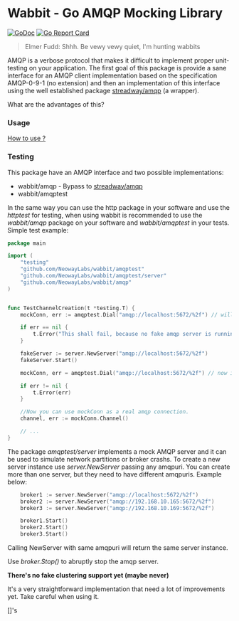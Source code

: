 # Wabbit - Go AMQP Mocking Library

[![GoDoc](https://godoc.org/github.com/NeowayLabs/wabbit?status.svg)](https://godoc.org/github.com/NeowayLabs/wabbit)
[![Go Report Card](https://goreportcard.com/badge/github.com/NeowayLabs/wabbit)](https://goreportcard.com/report/github.com/NeowayLabs/wabbit)

> Elmer Fudd: Shhh. Be vewy vewy quiet, I'm hunting wabbits

AMQP is a verbose protocol that makes it difficult to implement proper
unit-testing on your application.  The first goal of this package is
provide a sane interface for an AMQP client implementation based on
the specification AMQP-0-9-1 (no extension) and then an implementation
of this interface using the well established package [streadway/amqp](https://github.com/streadway/amqp) (a
wrapper).

What are the advantages of this?

### Usage

[How to use ?](/_examples)

### Testing

This package have an AMQP interface and two possible implementations:

-   wabbit/amqp - Bypass to [streadway/amqp](https://github.com/streadway/amqp)
-   wabbit/amqptest

In the same way you can use the http package in your software and use
the *httptest* for testing, when using wabbit is recommended to use the
*wabbit/amqp* package on your software and *wabbit/amqptest* in your
tests. Simple test example:

```go
package main

import (
	"testing"
	"github.com/NeowayLabs/wabbit/amqptest"
	"github.com/NeowayLabs/wabbit/amqptest/server"
	"github.com/NeowayLabs/wabbit/amqp"
)


func TestChannelCreation(t *testing.T) {
	mockConn, err := amqptest.Dial("amqp://localhost:5672/%2f") // will fail,

	if err == nil {
		t.Error("This shall fail, because no fake amqp server is running...")
	}

	fakeServer := server.NewServer("amqp://localhost:5672/%2f")
	fakeServer.Start()

	mockConn, err = amqptest.Dial("amqp://localhost:5672/%2f") // now it works =D

	if err != nil {
		t.Error(err)
	}

	//Now you can use mockConn as a real amqp connection.
	channel, err := mockConn.Channel()

    // ...
}
```
The package *amqptest/server* implements a mock AMQP server and it
can be used to simulate network partitions or broker crashs. To
create a new server instance use *server.NewServer* passing any
amqpuri. You can create more than one server, but they need to
have different amqpuris. Example below:

```go
    broker1 := server.NewServer("amqp://localhost:5672/%2f")
    broker2 := server.NewServer("amqp://192.168.10.165:5672/%2f")
    broker3 := server.NewServer("amqp://192.168.10.169:5672/%2f")

    broker1.Start()
    broker2.Start()
    broker3.Start()
```
Calling NewServer with same amqpuri will return the same server
instance.

Use *broker.Stop()* to abruptly stop the amqp server.

**There's no fake clustering support yet (maybe never)**

It's a very straightforward implementation that need a lot of
improvements yet. Take careful when using it.

[]'s
